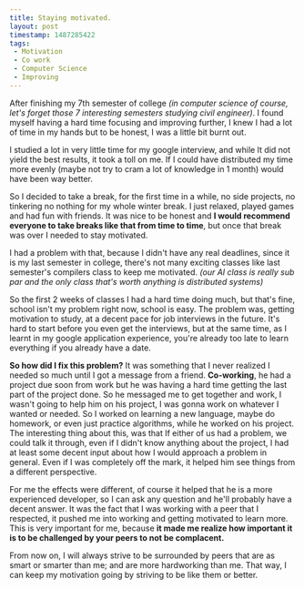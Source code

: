 ```yaml
---
title: Staying motivated.
layout: post
timestamp: 1487285422
tags:
 - Motivation
 - Co work
 - Computer Science
 - Improving
---
```


After finishing my 7th semester of college *(in computer science of course, let's forget those 7 interesting semesters studying civil engineer)*. I found myself having a hard time focusing and improving further, I knew I had a lot of time in my hands but to be honest, I was a little bit burnt out.  

I studied a lot in very little time for my google interview, and while It did not yield the best results, it took a toll on me. If I could have distributed my time more evenly (maybe not try to cram a lot of knowledge in 1 month) would have been way better.  

So I decided to take a break, for the first time in a while, no side projects, no tinkering no nothing for my whole winter break. I just relaxed, played games and had fun with friends. It was nice to be honest and **I would recommend everyone to take breaks like that from time to time**, but once that break was over I needed to stay motivated.  

I had a problem with that, because I didn't have any real deadlines, since it is my last semester in college, there's not many exciting classes like last semester's compilers class to keep me motivated. *(our AI class is really sub par and the only class that's worth anything is distributed systems)*  

So the first 2 weeks of classes I had a hard time doing much, but that's fine, school isn't my problem right now, school is easy. The problem was, getting motivation to study, at a decent pace for job interviews in the future. It's hard to start before you even get the interviews, but at the same time, as I learnt in my google application experience, you're already too late to learn everything if you already have a date.  

**So how did I fix this problem?** It was something that I never realized I needed so much until I got a message from a friend. **Co-working**, he had a project due soon from work but he was having a hard time getting the last part of the project done. So he messaged me to get together and work, I wasn't going to help him on his project, I was gonna work on whatever I wanted or needed. So I worked on learning a new language, maybe do homework, or even just practice algorithms, while he worked on his project. The interesting thing about this, was that If either of us had a problem, we could talk it through, even if I didn't know anything about the project, I had at least some decent input about how I would approach a problem in general. Even if I was completely off the mark, it helped him see things from a different perspective.     

For me the effects were different, of course it helped that he is a more experienced developer, so I can ask any question and he'll probably have a decent answer. It was the fact that I was working with a peer that I respected, it pushed me into working and getting motivated to learn more. This is very important for me, because **it made me realize how important it is to be challenged by your peers to not be complacent.**

From now on, I will always strive to be surrounded by peers that are as smart or smarter than me; and are more hardworking than me. That way, I can keep my motivation going by striving to be like them or better.  
